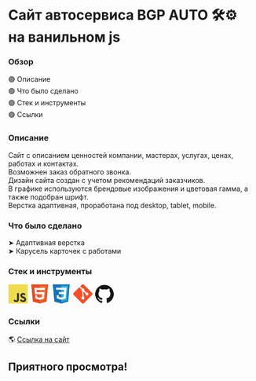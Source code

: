 # Сайт автосервиса BGP AUTO 🛠️⚙️ на ванильном js  

### Обзор  
🟣 Описание  
🟣 Что было сделано  
🟣 Стек и инструменты  
🟣 Ссылки  

### Описание  
Сайт с описанием ценностей компании, мастерах, услугах, ценах, работах и контактах.  
Возможнен заказ обратного звонка.  
Дизайн сайта создан с учетом рекомендаций заказчиков.  
В графике используются брендовые изображения и цветовая гамма, а также подобран шрифт.  
Верстка адаптивная, проработана под desktop, tablet, mobile.  

### Что было сделано  
➤ Адаптивная верстка  
➤ Карусель карточек с работами  

### Стек и инструменты  

<div>
  <img src="https://github.com/devicons/devicon/blob/master/icons/javascript/javascript-original.svg" title="javascript" alt="javascript" width="40" height="40"/>
  <img src="https://github.com/devicons/devicon/blob/master/icons/html5/html5-original.svg" title="html5" alt="html5" width="40" height="40"/>
  <img src="https://github.com/devicons/devicon/blob/master/icons/css3/css3-original.svg" title="css3" alt="css" width="40" height="40"/>
  <img src="https://github.com/devicons/devicon/blob/master/icons/git/git-original.svg" title="git" alt="git" width="40" height="40"/>
  <img src="https://github.com/devicons/devicon/blob/master/icons/github/github-original.svg" title="github" alt="github" width="40" height="40"/>
</div>

### Ссылки  
🌎 [Ссылка на сайт](https://bgp-auto.vercel.app/)

## Приятного просмотра!  
